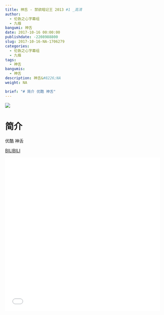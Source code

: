 ```yaml
---
title: 神舌 - 禁欲暗记王 2013 #1 _高清
author: 
  - 伦敦之心字幕组
  - 九條
bangumi: 神舌
date: 2017-10-16 00:00:00
publishdate: -2208988800
slug: 2017-10-16-NA-1706279
categories: 
  - 伦敦之心字幕组
  - 九條
tags: 
  - 神舌
bangumis: 
  - 神舌
description: 神舌&#8226;NA
weight: NA

brief: "# 简介 优酷 神舌"
---
```


![](https://i.imgur.com/kKcykgp.png)

# 简介  
优酷 神舌

  [BILIBILI](https://www.bilibili.com/video/av1706279/)


<div class="vcontainer">  <iframe class='video' src="//www.bilibili.com/blackboard/player.html?aid=1706279" width="100%" height="500" frameborder="0" allowfullscreen="allowfullscreen"></iframe></div>

